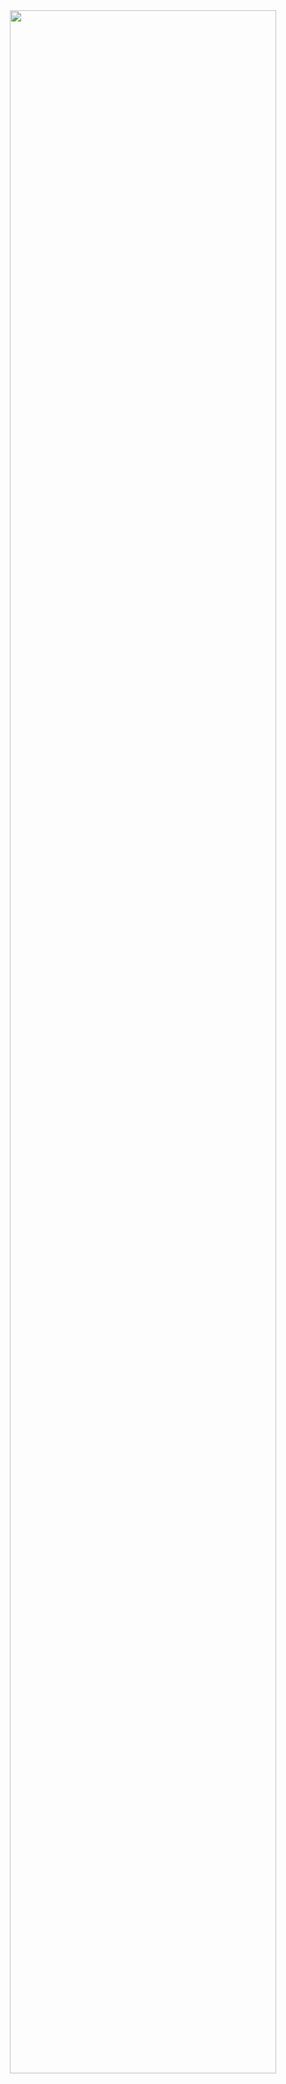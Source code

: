 <div align="center">
    <img src="https://github.com/HouseOfSpirits/demo-repository/assets/65161219/8cfa0f68-bf8b-4e61-baca-9a3c38f2b5d8" align="center" style="width: 92%" />
</div>  
